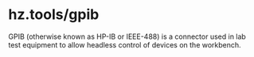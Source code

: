 # hz.tools/gpib

GPIB (otherwise known as HP-IB or IEEE-488) is a connector used in lab test
equipment to allow headless control of devices on the workbench.
